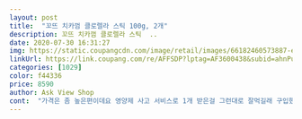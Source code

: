 ```yaml
---
layout: post 
title:  "꼬뜨 치카껌 클로렐라 스틱 100g, 2개" 
description: 꼬뜨 치카껌 클로렐라 스틱  ..
date: 2020-07-30 16:31:27 
img: https://static.coupangcdn.com/image/retail/images/66182460573887-ea7674a1-2e13-46e2-84d8-6a5a353dbee8.jpg 
linkUrl: https://link.coupang.com/re/AFFSDP?lptag=AF3600438&subid=ahnPublicAsk&pageKey=318064414&itemId=1015250948&vendorItemId=5450878751&traceid=V0-113-c7c8067b2afdccb4 
categories: [1029] 
color: f44336 
price: 8590 
author: Ask View Shop 
cont:  "가격은 좀 높은편이데요 영양제 사고 서비스로 1개 받은걸 그런대로 잘먹길래 구입했습니다<br/>구입가격 8650원<br/>그전에 사봤던 클로렐라껌은 딱딱하고 기호성이 너무 안좋았는데 이제품은 꾸덕하고 부들거리는 재질입니다<br/>기호성도 좋은편입니다<br/>너무너무 깔끔한포장이 일단믿음직스럽네요 그리고 입맛까다로운우리막둥이가 아주야무지게잘먹어용ㅋㅋ택배오자마자 지들껀지알고 앉아서기다리는모습이넘귀욥네용 좋은제품믿음직스러운제품 자주좋은가격으로만들어주세요 !!  우리귀요미들이 이거먹고 안아프고건강햇음좋겟어용<br/>다만 수분이 많이 포함되있어서 유통과정중 변질될수 있으니 받고나서 변질된게 있는지 꼼꼼히 살펴봐야됩니다<br/>우리 아그들 꼬뜨는 이년째 떨어뜨리지 않고 계속 먹이는데 이번에 온건 잘못 시킨줄 알았어요  어디 구멍이 났나? 일단 두개만 뜯어봤는데 너무 건조하고 딱딱해요 혹시 얼었나 해서 손으로 한참 쥐고있었는데도 그건 아닌것 같고  다 만져보니 열봉지 다 딱딱하네요 .<br/>.<br/>  원래 쫀딕 쫀쫀해서 손으로 결대로 쭈욱  찢어도 되던건데... <br/> 왜죠? 말티 .<br/> 믹스 아이는 워낙 식신이라 잘 먹긴 하는데 치와와 놈은 안먹어요  사진은 지난번 찍은거 다시씀 .<br/><br/>" 
---
```

